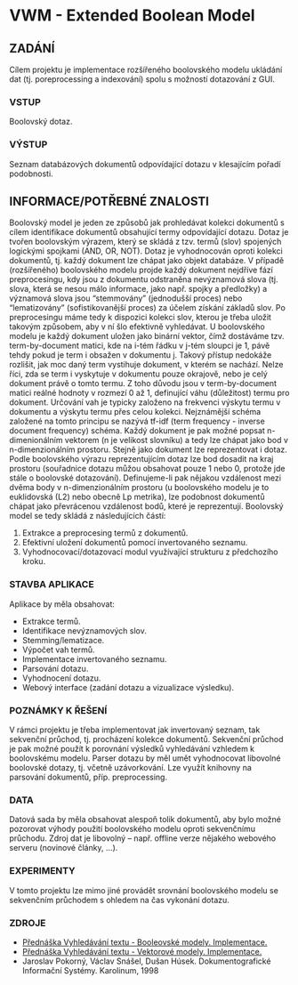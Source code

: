 # VWM - Extended Boolean Model

## ZADÁNÍ
Cílem projektu je implementace rozšířeného boolovského modelu ukládání dat (tj. poreprocessing a
indexování) spolu s možností dotazování z GUI.
### VSTUP
Boolovský dotaz.
### VÝSTUP
Seznam databázových dokumentů odpovídající dotazu v klesajícím pořadí podobnosti.

## INFORMACE/POTŘEBNÉ ZNALOSTI
Boolovský model je jeden ze způsobů jak prohledávat kolekci dokumentů s cílem identifikace dokumentů
obsahující termy odpovídající dotazu. Dotaz je tvořen boolovským výrazem, který se skládá z tzv. termů (slov)
spojených logickými spojkami (AND, OR, NOT).
Dotaz je vyhodnocován oproti kolekci dokumentů, tj. každý dokument lze chápat jako objekt databáze.
V případě (rozšířeného) boolovského modelu projde každý dokument nejdříve fází preprocesingu, kdy jsou
z dokumentu odstraněna nevýznamová slova (tj. slova, která se nesou málo informace, jako např. spojky a
předložky) a významová slova jsou “stemmovány” (jednodušší proces) nebo “lematizovány” (sofistikovanější
proces) za účelem získání základů slov.
Po preprocesingu máme tedy k dispozici kolekci slov, kterou je třeba uložit takovým způsobem, aby v ní šlo
efektivně vyhledávat. U boolovského modelu je každý dokument uložen jako binární vektor, čímž dostáváme
tzv. term-by-document matici, kde na i-tém řádku v j-tém sloupci je 1, pávě tehdy pokud je term i obsažen
v dokumentu j. Takový přístup nedokáže rozlišit, jak moc daný term vystihuje dokument, v kterém se nachází.
Nelze říci, zda se term i vyskytuje v dokumentu pouze okrajově, nebo je celý dokument právě o tomto termu.
Z toho důvodu jsou v term-by-document matici reálné hodnoty v rozmezí 0 až 1, definující váhu (důležitost)
termu pro dokument. Určování vah je typicky založeno na frekvenci výskytu termu v dokumentu a výskytu
termu přes celou kolekci. Nejznámější schéma založené na tomto principu se nazývá tf-idf (term frequency -
inverse document frequency) schéma. Každý dokument je pak možné popsat n-dimenionálním vektorem (n je
velikost slovníku) a tedy lze chápat jako bod v n-dimenzionálním prostoru.
Stejně jako dokument lze reprezentovat i dotaz. Podle boolovského výrazu reprezentujícím dotaz lze bod
dosadit na kraj prostoru (souřadnice dotazu můžou obsahovat pouze 1 nebo 0, protože jde stále o boolovské
dotazování). Definujeme-li pak nějakou vzdálenost mezi dvěma body v n-dimenzionálním prostoru (u
boolovského modelu je to euklidovská (L2) nebo obecně Lp metrika), lze podobnost dokumentů chápat jako
převrácenou vzdálenost bodů, které je reprezentují.
Boolovský model se tedy skládá z následujících částí:
1.  Extrakce a preprocesing termů z dokumentů.
2.  Efektivní uložení dokumentů pomocí invertovaného seznamu.
3.  Vyhodnocovací/dotazovací modul využívající strukturu z předchozího kroku. 
    
### STAVBA APLIKACE
Aplikace by měla obsahovat:
-   Extrakce termů. 
-   Identifikace nevýznamových slov. 
-   Stemming/lematizace. 
-   Výpočet vah termů. 
-   Implementace invertovaného seznamu. 
-   Parsování dotazu. 
-   Vyhodnocení dotazu. 
-   Webový interface (zadání dotazu a vizualizace výsledku).
   
### POZNÁMKY K ŘEŠENÍ
   V rámci projektu je třeba implementovat jak invertovaný seznam, tak sekvenční průchod, tj. procházení kolekce
   dokumentů. Sekvenční průchod je pak možné použít k porovnání výsledků vyhledávání vzhledem k
   boolovskému modelu.
   Parser dotazu by měl umět vyhodnocovat libovolné boolovské dotazy, tj. včetně uzávorkování.
   Lze využít knihovny na parsování dokumentů, příp. preprocessing. 
   
### DATA
   Datová sada by měla obsahovat alespoň tolik dokumentů, aby bylo možné pozorovat výhody použití
   boolovského modelu oproti sekvenčnímu průchodu. Zdroj dat je libovolný – např. offline verze nějakého
   webového serveru (novinové články, …).
   
### EXPERIMENTY
   V tomto projektu lze mimo jiné provádět srovnání boolovského modelu se sekvenčním průchodem s ohledem
   na čas vykonání dotazu.
   
### ZDROJE
-   [Přednáška Vyhledávání textu - Booleovské modely. Implementace.](https://moodle-vyuka.cvut.cz/pluginfile.php/383628/mod_page/content/23/support/lecture02.pdf)
-   [Přednáška Vyhledávání textu - Vektorové modely. Implementace.](https://moodle-vyuka.cvut.cz/pluginfile.php/383603/course/section/57068/BIVWM_lecture03.pdf)
-   Jaroslav Pokorný, Václav Snášel, Dušan Húsek. Dokumentografické Informační Systémy. Karolinum, 1998